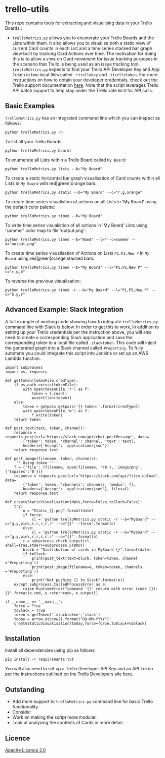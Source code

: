 # trello-utils
This repo contains tools for extracting and visualising data in your Trello Boards.:
* `trelloMetrics.py` allows you to enumerate your Trello Boards and the Lists within them. It also allows you to visualise both a static view of current Card counts in each List and a time series stacked bar graph view built by tracking Card Actions over time.  The motivation for doing this is to allow a view on Card movement for issue tracking purposes in the scenario that Trello is being used as an issue tracking tool.  `trelloMetrics.py` expects to find your Trello API Developer Key and App Token in two local files called `.ttrellokey` and `.ttrellotoken`.  For more instructions on how to obtain your developer credentials, check out the Trello support documentation [here](https://developers.trello.com/docs/api-introduction).  Note that the script leverages Trello API batch support to help stay under the Trello rate limit for API calls.

## Basic Examples
`trelloMetrics.py` has an integrated command line which you can inspect as follows:
```
python trelloMetrics.py -h
```
To list all your Trello Boards:
```
python trelloMetrics.py boards
```
To enumerate all Lists within a Trello Board called `My Board`:
```
python trelloMetrics.py lists --b="My Board"
```
To create a static horizontal bar graph visualisation of Card counts within all Lists in `My Board` with red|green|orange bars:
```
python trelloMetrics.py static --b="My Board" --c="r,g,orange"
```
To create time series visualistion of actions on all Lists in 'My Board' using the default color palette:
```
python trelloMetrics.py timed --b="My Board"
```
To write time series visualistion of all actions in 'My Board' Lists using 'summer' color map to file 'output.png':
```
python trelloMetrics.py timed --b="Wand" --l="--c=summer --o="output.png"
```
To create time series visualisation of Actions on Lists `P1,P2,New P` in `My Board` using red|green|orange stacked bars:
```
python trelloMetrics.py timed --b="My Board" --l="P1,P2,New P" --c="r,g,b"
```
To reverse the previous visualisation:
```
python trelloMetrics.py timed -r --b="My Board" --l="P1,P2,New P" --c="b,g,r"
```

## Advanced Example: Slack Integration
A full example of working code showing how to integrate `trelloMetrics.py` command line with Slack is below.  In order to get this to work, in addition to setting up your Trello credentials per the instruction above, you will also need to create a corresponding Slack application and save the corresponding token to a local file called `.slacktoken`.  This code will inject the generated graph into a Slack channel called `#reporting`.  To fully automate you could integrate this script into Jenkins or set up an AWS Lambda function.

```
import subprocess
import os, requests

def getToken(tokenFile,credType):
	if os.path.exists(tokenFile):
		with open(tokenFile,'r') as f:
			token = f.read()
			assert(len(token))
	else:
		token = getpass.getpass('{} token:'.format(credType))
		with open(tokenFile,'w') as f:
			f.write(token)
	return token

def post_text(text, token, channel):
	response = requests.post(url='https://slack.com/api/chat.postMessage', data=
		{'token': token, 'channel': channel, 'text': text}, 
		headers={'Accept': 'application/json'})
	return response.text

def post_image(filename, token, channels):
	''' Using token '''
	f = {'file': (filename, open(filename, 'rb'), 'image/png', {'Expires':'0'})}
	response = requests.post(url='https://slack.com/api/files.upload', data=
		{'token': token, 'channels': channels, 'media': f}, 
		headers={'Accept': 'application/json'}, files=f)
	return response.text

def createStaticVisualisation(date,force=False,toSlack=False):
	try:
		o = "Static_{}.png".format(date)
		if force:
			cl = 'python trelloMetrics.py static -r --b="MyBoard" --c="g,y,pink,r,r,r,r,r" --o="{}" --force'.format(o)
		else:
			cl = 'python trelloMetrics.py static -r --b="MyBoard" --c="g,y,pink,r,r,r,r,r" --o="{}"'.format(o)
		r = subprocess.check_output(cl, shell=True,stderr=subprocess.STDOUT)
		blurb = "Distribution of cards in MyBoard {}".format(date)
		if toSlack:
			print(post_text(text=blurb, token=token, channel ='#reporting'))
			print(post_image(filename=o, token=token, channels ='#reporting'))
		else:
			print("Not pushing {} to Slack".format(o))
	except subprocess.CalledProcessError as e:
		raise RuntimeError("command '{}' return with error (code {}): {}".format(e.cmd, e.returncode, e.output))

if __name__ == '__main__':
	force = True
	toSlack = True
	token = getToken('.slacktoken','slack')
	today = arrow.utcnow().format("DD-MM-YYYY")
	createStaticVisualisation(today,force=force,toSlack=toSlack)
```

## Installation
Install all dependencies using pip as follows:
```
pip install -r requirements.txt
```
You will also need to set up a Trello Developer API Key and an API Token per the instructions outlined on the Trello Developers site [here](https://developers.trello.com/docs/api-introduction). 

## Outstanding
* Add more support to `trelloMetrics.py` command line for basic Trello functionality.
* Consider 
* Work on making the script more modular.
* Look at analysing the contents of Cards in more detail.

## Licence 
[Apache Licence 2.0](http://www.apache.org/licenses/LICENSE-2.0)
